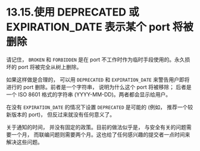 # 13.15.使用 DEPRECATED 或 EXPIRATION\_DATE 表示某个 port 将被删除

请记住， `BROKEN` 和 `FORBIDDEN` 是在 port 不工作时作为临时手段使用的。永久损坏的 port 将被完全从树上删除。

如果这样做是合理的， 可以用 `DEPRECATED` 和 `EXPIRATION_DATE` 来警告用户即将进行的 port 删除。前者是一个字符串， 说明为什么这个 port 将被移除； 后者是一个 ISO 8601 格式的字符串 (YYYY-MM-DD)。两者都会显示给用户。

在没有 `EXPIRATION_DATE` 的情况下设置 `DEPRECATED` 是可能的 (例如， 推荐一个较新版本的 port)， 但反过来就没有任何意义了。

关于通知的时间， 并没有固定的政策。目前的做法似乎是， 与安全有关的问题需要一个月， 而联编问题则需要两个月。这也给了任何感兴趣的提交者一点时间来解决这些问题。

